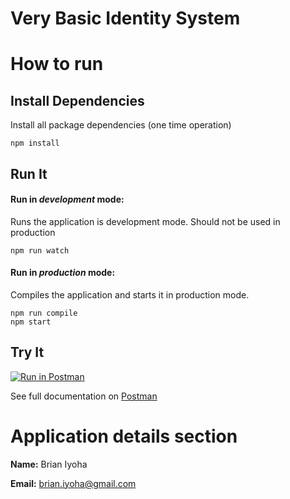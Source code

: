 # Very Basic Identity System

# How to run
## Install Dependencies

Install all package dependencies (one time operation)

```shell
npm install
```

## Run It
#### Run in *development* mode:
Runs the application is development mode. Should not be used in production

```shell
npm run watch
```


#### Run in *production* mode:

Compiles the application and starts it in production mode.

```shell
npm run compile
npm start
```


## Try It
[![Run in Postman](https://run.pstmn.io/button.svg)](https://god.gw.postman.com/run-collection/4428062-00d8ed5e-3f69-44d7-981c-e3380efa3b69-UUxtEAAK)

See full documentation on [Postman](https://documenter.getpostman.com/view/4428062/UUxtEAAK)


# Application details section

**Name:** Brian Iyoha

**Email:** brian.iyoha@gmail.com

